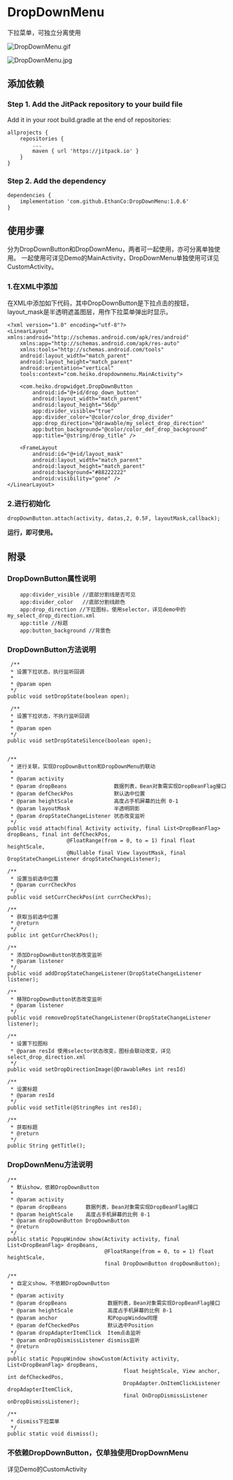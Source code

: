 # DropDownMenu
下拉菜单，可独立分离使用

![DropDownMenu.gif](http://oqk78xit2.bkt.clouddn.com/DropDownMenu.gif)  

![DropDownMenu.jpg](http://oqk78xit2.bkt.clouddn.com/DropDownMenu_mini.jpg)  

## 添加依赖
### Step 1. Add the JitPack repository to your build file
Add it in your root build.gradle at the end of repositories:  

	allprojects {
		repositories {
			...
			maven { url 'https://jitpack.io' }
		}
	}  

### Step 2. Add the dependency  

	dependencies {
        implementation 'com.github.EthanCo:DropDownMenu:1.0.6'
	}  

## 使用步骤
分为DropDownButton和DropDownMenu，两者可一起使用，亦可分离单独使用。
一起使用可详见Demo的MainActivity，DropDownMenu单独使用可详见CustomActivity。  

### 1.在XML中添加
在XML中添加如下代码，其中DropDownButton是下拉点击的按钮，layout_mask是半透明遮盖图层，用作下拉菜单弹出时显示。

	<?xml version="1.0" encoding="utf-8"?>
	<LinearLayout xmlns:android="http://schemas.android.com/apk/res/android"
	    xmlns:app="http://schemas.android.com/apk/res-auto"
	    xmlns:tools="http://schemas.android.com/tools"
	    android:layout_width="match_parent"
	    android:layout_height="match_parent"
	    android:orientation="vertical"
	    tools:context="com.heiko.dropdownmenu.MainActivity">
	
	    <com.heiko.dropwidget.DropDownButton
	        android:id="@+id/drop_down_button"
	        android:layout_width="match_parent"
	        android:layout_height="56dp"
	        app:divider_visible="true"
			app:divider_color="@color/color_drop_divider"
	        app:drop_direction="@drawable/my_select_drop_direction"
			app:button_background="@color/color_def_drop_background"
	        app:title="@string/drop_title" />
	
	    <FrameLayout
	        android:id="@+id/layout_mask"
	        android:layout_width="match_parent"
	        android:layout_height="match_parent"
	        android:background="#88222222"
	        android:visibility="gone" />
	</LinearLayout>  

### 2.进行初始化  
	
	dropDownButton.attach(activity, datas,2, 0.5F, layoutMask,callback);  

**运行，即可使用。**  

## 附录

### DropDownButton属性说明  
		app:divider_visible //底部分割线是否可见
		app:divider_color   //底部分割线颜色
		app:drop_direction //下拉图标，使用selector，详见demo中的my_select_drop_direction.xml
 		app:title //标题  
		app:button_background //背景色

### DropDownButton方法说明  

	 /**
     * 设置下拉状态，执行监听回调
     *
     * @param open
     */
    public void setDropState(boolean open);

	 /**
     * 设置下拉状态，不执行监听回调
     *
     * @param open
     */
    public void setDropStateSilence(boolean open);


	/**
     * 进行关联，实现DropDownButton和DropDownMenu的联动
     *
     * @param activity
     * @param dropBeans               数据列表，Bean对象需实现DropBeanFlag接口
     * @param defCheckPos             默认选中位置
     * @param heightScale             高度占手机屏幕的比例 0-1
     * @param layoutMask              半透明阴影
     * @param dropStateChangeListener 状态改变监听
     */
    public void attach(final Activity activity, final List<DropBeanFlag> dropBeans, final int defCheckPos,
                       @FloatRange(from = 0, to = 1) final float heightScale,
                       @Nullable final View layoutMask, final DropStateChangeListener dropStateChangeListener);

	/**
     * 设置当前选中位置
     * @param currCheckPos
     */
    public void setCurrCheckPos(int currCheckPos);

	/**
     * 获取当前选中位置
     * @return
     */
    public int getCurrCheckPos();

	/**
     * 添加DropDownButton状态改变监听
     * @param listener
     */
    public void addDropStateChangeListener(DropStateChangeListener listener);

	/**
     * 移除DropDownButton状态改变监听
     * @param listener
     */
    public void removeDropStateChangeListener(DropStateChangeListener listener);

    /**
     * 设置下拉图标
     * @param resId 使用selector状态改变，图标会联动改变，详见select_drop_direction.xml
     */
    public void setDropDirectionImage(@DrawableRes int resId)

    /**
     * 设置标题
     * @param resId
     */
    public void setTitle(@StringRes int resId);

	/**
     * 获取标题
     * @return
     */
    public String getTitle();  

### DropDownMenu方法说明

	/**
     * 默认show，依赖DropDownButton
     *
     * @param activity
     * @param dropBeans      数据列表，Bean对象需实现DropBeanFlag接口
     * @param heightScale    高度占手机屏幕的比例 0-1
     * @param dropDownButton DropDownButton
     * @return
     */
    public static PopupWindow show(Activity activity, final List<DropBeanFlag> dropBeans,
                                   @FloatRange(from = 0, to = 1) float heightScale,
                                   final DropDownButton dropDownButton);

	/**
     * 自定义show，不依赖DropDownButton
     *
     * @param activity
     * @param dropBeans             数据列表，Bean对象需实现DropBeanFlag接口
     * @param heightScale           高度占手机屏幕的比例 0-1
     * @param anchor                和PopupWindow同理
     * @param defCheckedPos         默认选中Position
     * @param dropAdapterItemClick  Item点击监听
     * @param onDropDismissListener dismiss监听
     * @return
     */
    public static PopupWindow showCustom(Activity activity, List<DropBeanFlag> dropBeans,
                                         float heightScale, View anchor, int defCheckedPos,
                                         DropAdapter.OnItemClickListener dropAdapterItemClick,
                                         final OnDropDismissListener onDropDismissListener);

	/**
     * dismiss下拉菜单
     */
    public static void dismiss();


### 不依赖DropDownButton，仅单独使用DropDownMenu
详见Demo的CustomActivity

	